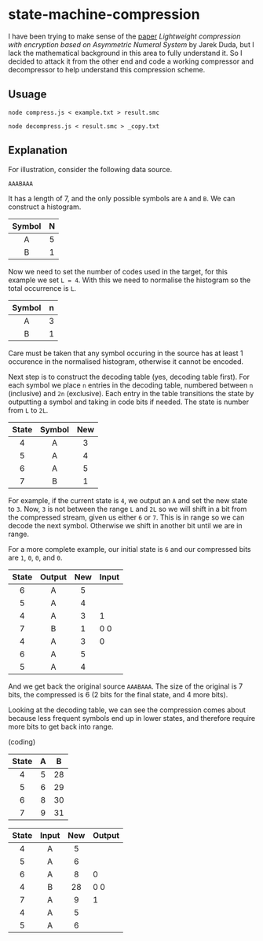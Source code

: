# state-machine-compression

I have been trying to make sense of the [paper][1] *Lightweight compression with encryption based on Asymmetric Numeral System* by Jarek Duda, but I lack the mathematical background in this area to fully understand it. So I decided to attack it from the other end and code a working compressor and decompressor to help understand this compression scheme.

## Usuage
```
node compress.js < example.txt > result.smc
```

```
node decompress.js < result.smc > _copy.txt
```

## Explanation

For illustration, consider the following data source.
```
AAABAAA
```

It has a length of 7, and the only possible symbols are `A` and `B`. We can construct a histogram.

Symbol | N
:---: | :---:
A | 5
B | 1

Now we need to set the number of codes used in the target, for this example we set `L = 4`. With this we need to normalise the histogram so the total occurrence is `L`.

Symbol | n
:---: | :---:
A | 3
B | 1

Care must be taken that any symbol occuring in the source has at least 1 occurence in the normalised histogram, otherwise it cannot be encoded.

Next step is to construct the decoding table (yes, decoding table first). For each symbol we place `n` entries in the decoding table, numbered between `n` (inclusive) and `2n` (exclusive). Each entry in the table transitions the state by outputting a symbol and taking in code bits if needed. The state is number from `L` to `2L`.

State | Symbol | New
:---: | :---: | :---:
4 | A | 3
5 | A | 4
6 | A | 5
7 | B | 1

For example, if the current state is `4`, we output an `A` and set the new state to `3`. Now, `3` is not between the range `L` and `2L` so we will shift in a bit from the compressed stream, given us either `6` or `7`. This is in range so we can decode the next symbol. Otherwise we shift in another bit until we are in range.

For a more complete example, our initial state is `6` and our compressed bits are `1`, `0`, `0`, and `0`.

State | Output | New | Input
:---: | :---: | :---: | :---
6 | A | 5
5 | A | 4
4 | A | 3 | 1
7 | B | 1 | 0 0
4 | A | 3 | 0
6 | A | 5
5 | A | 4

And we get back the original source `AAABAAA`. The size of the original is 7 bits, the compressed is 6 (2 bits for the final state, and 4 more bits).

Looking at the decoding table, we can see the compression comes about because less frequent symbols end up in lower states, and therefore require more bits to get back into range.

(coding)

State | A | B
:---: | :---: | :---:
4 | 5 | 28
5 | 6 | 29
6 | 8 | 30
7 | 9 | 31

State | Input | New | Output
:---: | :---: | :---: | :---
4 | A | 5
5 | A | 6
6 | A | 8 | 0
4 | B | 28 | 0 0
7 | A | 9 | 1
4 | A | 5
5 | A | 6

[1]: https://arxiv.org/pdf/1612.04662.pdf
